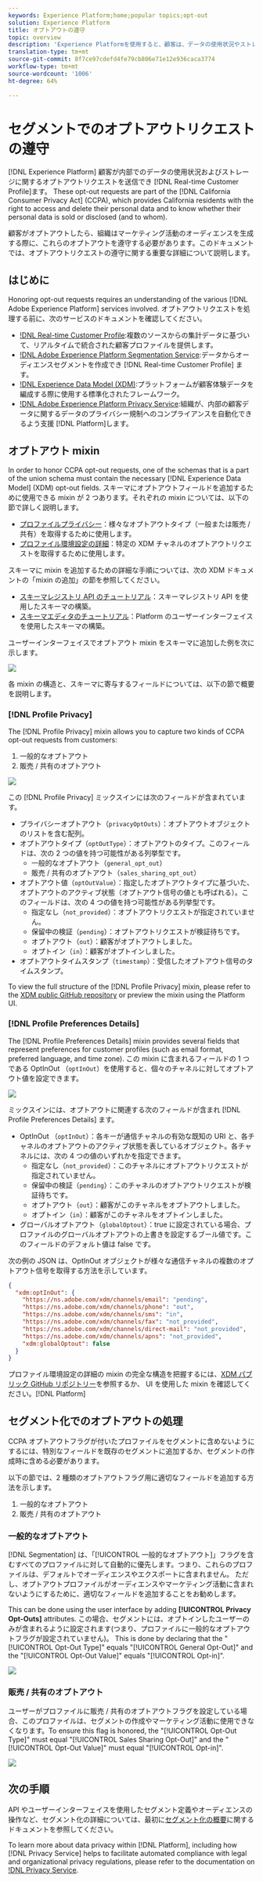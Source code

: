 ```yaml
---
keywords: Experience Platform;home;popular topics;opt-out
solution: Experience Platform
title: オプトアウトの遵守
topic: overview
description: 'Experience Platformを使用すると、顧客は、データの使用状況やストレージに関するオプトアウトリクエストをリアルタイム顧客プロファイル内で送信できます。 これらのオプトアウトリクエストは、カリフォルニア州消費者プライバシー法（CCPA）に含まれています。CCPA は、カリフォルニア州の在住者に対して、個人データにアクセスし削除する権利や、個人データが販売または開示されたか（そして誰に対して）を知る権利を付与しています。 '
translation-type: tm+mt
source-git-commit: 8f7ce97cdefd4fe79cb806e71e12e936caca3774
workflow-type: tm+mt
source-wordcount: '1006'
ht-degree: 64%

---
```



# セグメントでのオプトアウトリクエストの遵守

[!DNL Experience Platform] 顧客が内部でのデータの使用状況およびストレージに関するオプトアウトリクエストを送信でき [!DNL Real-time Customer Profile]ます。 These opt-out requests are part of the [!DNL California Consumer Privacy Act] (CCPA), which provides California residents with the right to access and delete their personal data and to know whether their personal data is sold or disclosed (and to whom).

顧客がオプトアウトしたら、組織はマーケティング活動のオーディエンスを生成する際に、これらのオプトアウトを遵守する必要があります。このドキュメントでは、オプトアウトリクエストの遵守に関する重要な詳細について説明します。

## はじめに

Honoring opt-out requests requires an understanding of the various [!DNL Adobe Experience Platform] services involved. オプトアウトリクエストを処理する前に、次のサービスのドキュメントを確認してください。

- [!DNL Real-time Customer Profile](../profile/home.md):複数のソースからの集計データに基づいて、リアルタイムで統合された顧客プロファイルを提供します。
- [!DNL Adobe Experience Platform Segmentation Service](./home.md):データからオーディエンスセグメントを作成でき [!DNL Real-time Customer Profile] ます。
- [!DNL Experience Data Model (XDM)](../xdm/home.md):プラットフォームが顧客体験データを編成する際に使用する標準化されたフレームワーク。
- [!DNL Adobe Experience Platform Privacy Service](../privacy-service/home.md):組織が、内部の顧客データに関するデータのプライバシー規制へのコンプライアンスを自動化できるよう支援 [!DNL Platform]します。

## オプトアウト mixin 

In order to honor CCPA opt-out requests, one of the schemas that is a part of the union schema must contain the necessary [!DNL Experience Data Model] (XDM) opt-out fields. スキーマにオプトアウトフィールドを追加するために使用できる mixin が 2 つあります。それぞれの mixin については、以下の節で詳しく説明します。

- [プロファイルプライバシー](#profile-privacy)：様々なオプトアウトタイプ（一般または販売 / 共有）を取得するために使用します。
- [プロファイル環境設定の詳細](#profile-preferences-details)：特定の XDM チャネルのオプトアウトリクエストを取得するために使用します。

スキーマに mixin を追加するための詳細な手順については、次の XDM ドキュメントの「mixin の追加」の節を参照してください。
- [スキーマレジストリ API のチュートリアル](../xdm/api/getting-started.md)：スキーマレジストリ API を使用したスキーマの構築。
- [スキーマエディタのチュートリアル](../xdm/tutorials/create-schema-ui.md)：Platform のユーザーインターフェイスを使用したスキーマの構築。

ユーザーインターフェイスでオプトアウト mixin をスキーマに追加した例を次に示します。

![](images/opt-outs/opt-out-mixins-user-interface.png)

各 mixin の構造と、スキーマに寄与するフィールドについては、以下の節で概要を説明します。

### [!DNL Profile Privacy]

The [!DNL Profile Privacy] mixin allows you to capture two kinds of CCPA opt-out requests from customers:

1. 一般的なオプトアウト
2. 販売 / 共有のオプトアウト

![](images/opt-outs/profile-privacy.png)

この [!DNL Profile Privacy] ミックスインには次のフィールドが含まれています。

- プライバシーオプトアウト（`privacyOptOuts`）：オプトアウトオブジェクトのリストを含む配列。
- オプトアウトタイプ（`optOutType`）：オプトアウトのタイプ。このフィールドは、次の 2 つの値を持つ可能性がある列挙型です。
   - 一般的なオプトアウト（`general_opt_out`）
   - 販売 / 共有のオプトアウト（`sales_sharing_opt_out`）
- オプトアウト値（`optOutValue`）：指定したオプトアウトタイプに基づいた、オプトアウトのアクティブ状態（オプトアウト信号の値とも呼ばれる）。このフィールドは、次の 4 つの値を持つ可能性がある列挙型です。
   - 指定なし（`not_provided`）：オプトアウトリクエストが指定されていません。
   - 保留中の検証（`pending`）：オプトアウトリクエストが検証待ちです。
   - オプトアウト（`out`）：顧客がオプトアウトしました。
   - オプトイン（`in`）：顧客がオプトインしました。
- オプトアウトタイムスタンプ（`timestamp`）：受信したオプトアウト信号のタイムスタンプ。

To view the full structure of the [!DNL Profile Privacy] mixin, please refer to the [XDM public GitHub repository](https://github.com/adobe/xdm/blob/master/schemas/context/profile-privacy.schema.json) or preview the mixin using the Platform UI.

### [!DNL Profile Preferences Details]

The [!DNL Profile Preferences Details] mixin provides several fields that represent preferences for customer profiles (such as email format, preferred language, and time zone). この mixin に含まれるフィールドの 1 つである OptInOut （`optInOut`）を使用すると、個々のチャネルに対してオプトアウト値を設定できます。

![](images/opt-outs/profile-preferences-details.png)

ミックスインには、オプトアウトに関連する次のフィールドが含まれ [!DNL Profile Preferences Details] ます。

- OptInOut （`optInOut`）：各キーが通信チャネルの有効な既知の URI と、各チャネルのオプトアウトのアクティブ状態を表しているオブジェクト。各チャネルには、次の 4 つの値のいずれかを指定できます。
   - 指定なし（`not_provided`）：このチャネルにオプトアウトリクエストが指定されていません。
   - 保留中の検証（`pending`）：このチャネルのオプトアウトリクエストが検証待ちです。
   - オプトアウト（`out`）：顧客がこのチャネルをオプトアウトしました。
   - オプトイン（`in`）：顧客がこのチャネルをオプトインしました。
- グローバルオプトアウト（`globalOptout`）：true に設定されている場合、プロファイルのグローバルオプトアウトの上書きを設定するブール値です。このフィールドのデフォルト値は false です。

次の例の JSON は、OptInOut オブジェクトが様々な通信チャネルの複数のオプトアウト信号を取得する方法を示しています。

```json
{
  "xdm:optInOut": {
    "https://ns.adobe.com/xdm/channels/email": "pending",
    "https://ns.adobe.com/xdm/channels/phone": "out",
    "https://ns.adobe.com/xdm/channels/sms": "in",
    "https://ns.adobe.com/xdm/channels/fax": "not_provided",
    "https://ns.adobe.com/xdm/channels/direct-mail": "not_provided",
    "https://ns.adobe.com/xdm/channels/apns": "not_provided",
    "xdm:globalOptout": false
  }
}
```

プロファイル環境設定の詳細の mixin の完全な構造を把握するには、[XDM パブリック GitHub リポジトリー](https://github.com/adobe/xdm/blob/master/schemas/context/profile-preferences-details.schema.json)を参照するか、 UI を使用した mixin を確認してください。[!DNL Platform]

## セグメント化でのオプトアウトの処理

CCPA オプトアウトフラグが付いたプロファイルをセグメントに含めないようにするには、特別なフィールドを既存のセグメントに追加するか、セグメントの作成時に含める必要があります。

以下の節では、2 種類のオプトアウトフラグ用に適切なフィールドを追加する方法を示します。
1. 一般的なオプトアウト
2. 販売 / 共有のオプトアウト

### 一般的なオプトアウト

[!DNL Segmentation] は、「[!UICONTROL 一般的なオプトアウト]」フラグを含むすべてのプロファイルに対して自動的に優先します。つまり、これらのプロファイルは、デフォルトでオーディエンスやエクスポートに含まれません。 ただし、オプトアウトプロファイルがオーディエンスやマーケティング活動に含まれないようにするために、適切なフィールドを追加することをお勧めします。

This can be done using the user interface by adding **[!UICONTROL Privacy Opt-Outs]** attributes. この場合、セグメントには、オプトインしたユーザーのみが含まれるように設定されます(つまり、プロファイルに一般的なオプトアウトフラグが設定されていません)。 This is done by declaring that the &quot;[!UICONTROL Opt-Out Type]&quot; equals &quot;[!UICONTROL General Opt-Out]&quot; and the &quot;[!UICONTROL Opt-Out Value]&quot; equals &quot;[!UICONTROL Opt-in]&quot;.

![](images/opt-outs/segment-general-opt-out.png)

### 販売 / 共有のオプトアウト

ユーザーがプロファイルに販売 / 共有のオプトアウトフラグを設定している場合、このプロファイルは、セグメントの作成やマーケティング活動に使用できなくなります。To ensure this flag is honored, the &quot;[!UICONTROL Opt-Out Type]&quot; must equal &quot;[!UICONTROL Sales Sharing Opt-Out]&quot; and the &quot;[!UICONTROL Opt-Out Value]&quot; must equal &quot;[!UICONTROL Opt-in]&quot;.

![](images/opt-outs/segment-sales-sharing-opt-out.png)

<!-- ### Overriding default exclusions

In some instances, such as building a segment of people who have opted out, it may be necessary to override the default exclusion of opted-out profiles. This override can be done via the API or in the Segment Builder user interface. -->

## 次の手順

API やユーザーインターフェイスを使用したセグメント定義やオーディエンスの操作など、セグメント化の詳細については、最初に[セグメント化の概要](./home.md)に関するドキュメントを参照してください。

To learn more about data privacy within [!DNL Platform], including how [!DNL Privacy Service] helps to facilitate automated compliance with legal and organizational privacy regulations, please refer to the documentation on [!DNL Privacy Service](../privacy-service/home.md).
